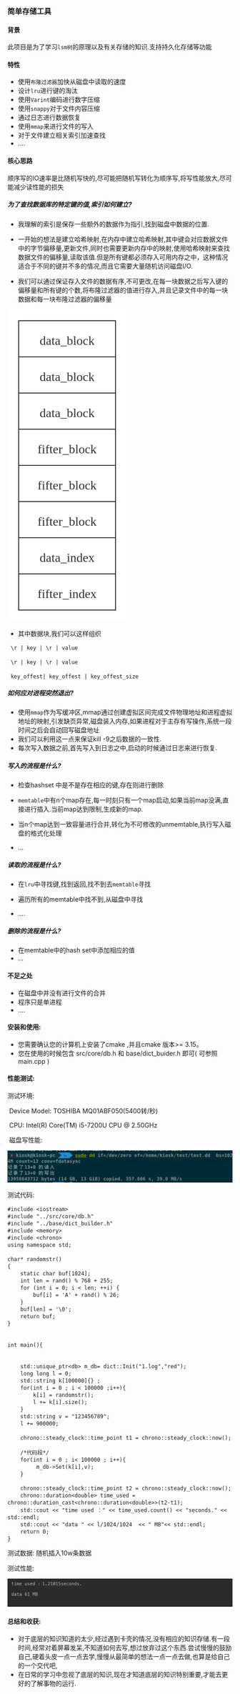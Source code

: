 ### 简单存储工具

#### 背景

此项目是为了学习`lsm树`的原理以及有关存储的知识.支持持久化存储等功能

#### 特性

- 使用`布隆过滤器`加快从磁盘中读取的速度
- 设计`lru`进行键的淘汰
- 使用`Varint`编码进行数字压缩
- 使用`snappy`对于文件内容压缩
- 通过日志进行数据恢复
- 使用`mmap`来进行文件的写入
- 对于文件建立相关索引加速查找
- ....

#### 核心思路

顺序写的IO速率是比随机写快的,尽可能把随机写转化为顺序写,将写性能放大,尽可能减少读性能的损失

##### 为了查找数据库的特定键的值,索引如何建立?

- 我理解的索引是保存一些额外的数据作为指引,找到磁盘中数据的位置.

- 一开始的想法是建立哈希映射,在内存中建立哈希映射,其中键会对应数据文件中的字节偏移量,更新文件,同时也需要更新内存中的映射,使用哈希映射来查找数据文件的偏移量,读取该值.但是所有键都必须存入可用内存之中，这种情况适合于不同的键并不多的情况,而且它需要大量随机访问磁盘I/O.

- 我们可以通过保证存入文件的数据有序,不可更改,在每一块数据之后写入键的偏移量和所有键的个数,将布隆过滤器的值进行存入,并且记录文件中的每一块数据和每一块布隆过滤器的偏移量

  

 ![image](https://github.com/LhdDream/kiosk_key_value/blob/master/img/a.png)

  

- 其中数据块,我们可以这样组织

  

```
 \r | key | \r | value
 
 \r | key | \r | value
 
 key_offest| key_offest | key_offest_size
```



##### 如何应对进程突然退出?

- 使用`mmap`作为写缓冲区,mmap通过创建虚拟区间完成文件物理地址和进程虚拟地址的映射,引发缺页异常,磁盘装入内存,如果进程对于主存有写操作,系统一段时间之后会自动回写磁盘地址
- 我们可以利用这一点来保证kill -9之后数据的一致性.
- 每次写入数据之前,首先写入到日志之中,启动的时候通过日志来进行恢复.

##### 写入的流程是什么?

- 检查hashset 中是不是存在相应的键,存在则进行删除

- `memtable`中有n个map存在,每一时刻只有一个map启动,如果当前map没满,直接进行插入.当前map达到限制,生成新的map.
- 当n个map达到一致容量进行合并,转化为不可修改的unmemtable,执行写入磁盘的格式化处理
- ...

##### 读取的流程是什么?

- 在`lru`中寻找键,找到返回,找不到去`memtable`寻找
- 遍历所有的memtable中找不到,从磁盘中寻找

- ....

##### 删除的流程是什么?

- 在memtable中的hash set中添加相应的值
- ...



#### 不足之处

- 在磁盘中并没有进行文件的合并
- 程序只是单进程
- ....

#### 安装和使用:

* 您需要确认您的计算机上安装了cmake ,并且cmake 版本>= 3.15。
* 您在使用的时候包含 src/core/db.h 和 base/dict_buider.h 即可( 可参照 main.cpp ) 

#### 性能测试:

测试环境:

​	Device Model:     TOSHIBA MQ01ABF050(5400转/秒)

​	CPU:  Intel(R) Core(TM) i5-7200U CPU @ 2.50GHz

​	磁盘写性能:  	

  ![image](https://github.com/LhdDream/kiosk_key_value/blob/master/img/b.png)

测试代码:

```
#include <iostream>
#include "../src/core/db.h"
#include "../base/dict_builder.h"
#include <memory>
#include <chrono>
using namespace std;

char* randomstr()
{
    static char buf[1024];
    int len = rand() % 768 + 255;
    for (int i = 0; i < len; ++i) {
        buf[i] = 'A' + rand() % 26;
    }
    buf[len] = '\0';
    return buf;
}


int main(){


    std::unique_ptr<db> m_db= dict::Init("1.log","red");
    long long l = 0;
    std::string k[100000]{} ;
    for(int i = 0 ; i < 100000 ;i++){
        k[i] = randomstr();
        l += k[i].size();
    }
    std::string v = "123456789";
    l += 900000;

    chrono::steady_clock::time_point t1 = chrono::steady_clock::now();

    /*代码段*/
    for(int i = 0 ; i< 100000 ; i++){
         m_db->Set(k[i],v);
    }

    chrono::steady_clock::time_point t2 = chrono::steady_clock::now();
    chrono::duration<double> time_used = chrono::duration_cast<chrono::duration<double>>(t2-t1);
    std::cout << "time used ：" << time_used.count() << "seconds." << std::endl;
    std::cout << "data " << l/1024/1024  << " MB"<< std::endl;
    return 0;
}
```

测试数据: 随机插入10w条数据

测试性能:	

![image](https://github.com/LhdDream/kiosk_key_value/blob/master/img/c.png)

#### 总结和收获:

- 对于底层的知识知道的太少,经过遇到卡壳的情况,没有相应的知识存储.有一段时间,经常对着屏幕发呆,不知道如何去写,想过放弃过这个东西.尝试慢慢的鼓励自己,硬着头皮一点一点去学,慢慢从最简单的想法一点一点去做,也算是给自己的一个交代吧,
- 在日常的学习中忽视了底层的知识,现在才知道底层的知识特别重要,才能去更好的了解事物的运行.







